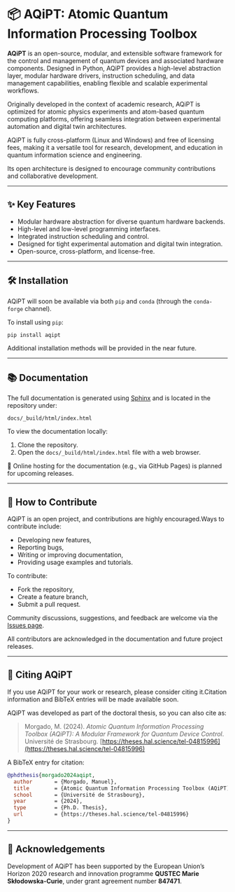 # 📦 AQiPT: Atomic Quantum Information Processing Toolbox

**AQiPT** is an open-source, modular, and extensible software framework for the control and management of quantum devices and associated hardware components. Designed in Python, AQiPT provides a high-level abstraction layer, modular hardware drivers, instruction scheduling, and data management capabilities, enabling flexible and scalable experimental workflows.

Originally developed in the context of academic research, AQiPT is optimized for atomic physics experiments and atom-based quantum computing platforms, offering seamless integration between experimental automation and digital twin architectures.

AQiPT is fully cross-platform (Linux and Windows) and free of licensing fees, making it a versatile tool for research, development, and education in quantum information science and engineering.

Its open architecture is designed to encourage community contributions and collaborative development.

---

## ✨ Key Features

- Modular hardware abstraction for diverse quantum hardware backends.
- High-level and low-level programming interfaces.
- Integrated instruction scheduling and control.
- Designed for tight experimental automation and digital twin integration.
- Open-source, cross-platform, and license-free.

---

## 🛠 Installation

AQiPT will soon be available via both `pip` and `conda` (through the `conda-forge` channel).

To install using `pip`:

```bash
pip install aqipt
```

Additional installation methods will be provided in the near future.

---

## 📚 Documentation

The full documentation is generated using [Sphinx](https://www.sphinx-doc.org) and is located in the repository under:

```
docs/_build/html/index.html
```

To view the documentation locally:

1. Clone the repository.
2. Open the `docs/_build/html/index.html` file with a web browser.

🚧 Online hosting for the documentation (e.g., via GitHub Pages) is planned for upcoming releases.

---

## 🚀 How to Contribute

AQiPT is an open project, and contributions are highly encouraged.Ways to contribute include:

- Developing new features,
- Reporting bugs,
- Writing or improving documentation,
- Providing usage examples and tutorials.

To contribute:

- Fork the repository,
- Create a feature branch,
- Submit a pull request.

Community discussions, suggestions, and feedback are welcome via the [Issues page](https://github.com/manuelmorgado/AQiPT/issues).

All contributors are acknowledged in the documentation and future project releases.

---

## 📢 Citing AQiPT

If you use AQiPT for your work or research, please consider citing it.Citation information and BibTeX entries will be made available soon.

AQiPT was developed as part of the doctoral thesis, so you can also cite as:

> Morgado, M. (2024). *Atomic Quantum Information Processing Toolbox (AQiPT): A Modular Framework for Quantum Device Control*. Université de Strasbourg. [https://theses.hal.science/tel-04815996](https://theses.hal.science/tel-04815996)

A BibTeX entry for citation:

```bibtex
@phdthesis{morgado2024aqipt,
  author       = {Morgado, Manuel},
  title        = {Atomic Quantum Information Processing Toolbox (AQiPT): A Modular Framework for Quantum Device Control},
  school       = {Université de Strasbourg},
  year         = {2024},
  type         = {Ph.D. Thesis},
  url          = {https://theses.hal.science/tel-04815996}
}
```


---

## 📜 Acknowledgements

Development of AQiPT has been supported by the European Union’s Horizon 2020 research and innovation programme **QUSTEC Marie Skłodowska-Curie**, under grant agreement number **847471**.

